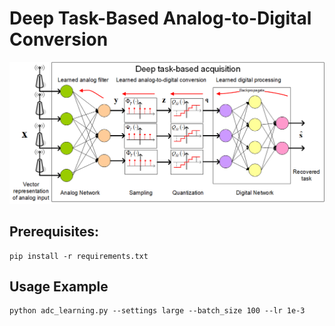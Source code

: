 # Deep Task-Based Analog-to-Digital Conversion


<img src='imgs/HybridDNN_ADC3.png'>

## Prerequisites:
```
pip install -r requirements.txt
```

## Usage Example

```
python adc_learning.py --settings large --batch_size 100 --lr 1e-3
```
